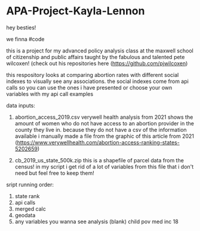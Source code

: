 # APA-Project-Kayla-Lennon
 
hey besties! 

we finna #code

this is a project for my advanced policy analysis class at the maxwell school of citizenship and public affairs taught by the fabulous and talented pete wilcoxen! (check out his repositories here (https://github.com/pjwilcoxen)

this respository looks at comparing abortion rates with different social indexes to visually see any associations. the social indexes come from api calls so you can use the ones i have presented or choose your own variables with my api call examples

data inputs:

1. abortion_access_2019.csv
    verywell health analysis from 2021 shows the amount of women who do not have access to an abortion provider in the county they live in. because they do not have a csv of the information available i manually made a file from the graphic of this article from 2021 (https://www.verywellhealth.com/abortion-access-ranking-states-5202659) 

2. cb_2019_us_state_500k.zip
    this is a shapefile of parcel data from the census! in my script i get rid of a lot of variables from this file that i don't need but feel free to keep them!


sript running order:

1. state rank
2. api calls
3. merged calc
4. geodata
5. any variables you wanna see
    analysis (blank)
    child pov
    med inc 18
    